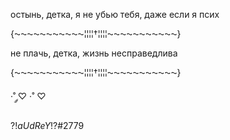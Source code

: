 остынь, детка, я не убью тебя, даже если я псих

{⁓⁓⁓⁓⁓⁓⁓⁓⁓⁓⁓¦¦¦¦†¦¦¦¦⁓⁓⁓⁓⁓⁓⁓⁓⁓⁓⁓}

не плачь, детка, жизнь несправедлива

{⁓⁓⁓⁓⁓⁓⁓⁓⁓⁓⁓¦¦¦¦†¦¦¦¦⁓⁓⁓⁓⁓⁓⁓⁓⁓⁓⁓}

 ·˚ ༘♡ ·˚ ♡

?!_aUdReY_!?#2779 
